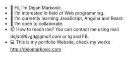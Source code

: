 - 👋 Hi, I’m Dejan Markovic.
- 👀 I’m interested in field of Web programming.
- 🌱 I’m currently learning JavaScript, Angular and React.
- 💞️ I’m open to collaborate.
- 📫 How to reach me? You can contact me using mail _dejan98vgd@gmail.com_ or Ig and FB.
- 💻 This is my portfolio Website, check my works http://dejomarkovic.com

<!---
dejooo98/dejooo98 is a ✨ special ✨ repository because its `README.md` (this file) appears on your GitHub profile.
You can click the Preview link to take a look at your changes.
--->
